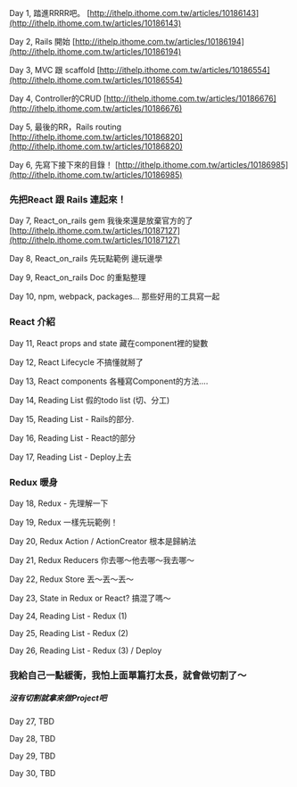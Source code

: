 Day 1, 踏進RRRR吧。
[http://ithelp.ithome.com.tw/articles/10186143](http://ithelp.ithome.com.tw/articles/10186143)

Day 2, Rails 開始
[http://ithelp.ithome.com.tw/articles/10186194](http://ithelp.ithome.com.tw/articles/10186194)

Day 3, MVC 跟 scaffold
[http://ithelp.ithome.com.tw/articles/10186554](http://ithelp.ithome.com.tw/articles/10186554)

Day 4, Controller的CRUD
[http://ithelp.ithome.com.tw/articles/10186676](http://ithelp.ithome.com.tw/articles/10186676)

Day 5, 最後的RR，Rails routing
[http://ithelp.ithome.com.tw/articles/10186820](http://ithelp.ithome.com.tw/articles/10186820)

Day 6,  先寫下接下來的目錄！
[http://ithelp.ithome.com.tw/articles/10186985](http://ithelp.ithome.com.tw/articles/10186985)

### 先把React 跟 Rails 連起來！
Day 7,  React_on_rails gem 我後來還是放棄官方的了
[http://ithelp.ithome.com.tw/articles/10187127](http://ithelp.ithome.com.tw/articles/10187127)

Day 8,  React_on_rails 先玩點範例 邊玩邊學

Day 9,  React_on_rails Doc 的重點整理

Day 10, npm, webpack, packages... 那些好用的工具寫一起

### React 介紹
Day 11, React props and state 藏在component裡的變數

Day 12, React Lifecycle 不搞懂就掰了

Day 13, React components 各種寫Component的方法....

Day 14, Reading List 假的todo list (切、分工)

Day 15, Reading List - Rails的部分.

Day 16, Reading List - React的部分

Day 17, Reading List - Deploy上去

### Redux 暖身
Day 18, Redux - 先理解一下

Day 19, Redux 一樣先玩範例！

Day 20, Redux Action / ActionCreator 根本是歸納法

Day 21, Redux Reducers 你去哪～他去哪～我去哪～

Day 22, Redux Store 丟～丟～丟～

Day 23, State in Redux or React? 搞混了嗎～

Day 24, Reading List - Redux (1)

Day 25, Reading List - Redux (2)

Day 26, Reading List - Redux (3) / Deploy

### 我給自己一點緩衝，我怕上面單篇打太長，就會做切割了～
##### 沒有切割就拿來做Project吧
Day 27, TBD

Day 28, TBD

Day 29, TBD

Day 30, TBD

